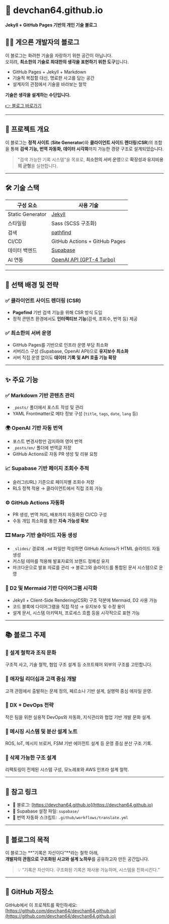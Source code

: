 # 📝 devchan64.github.io

**Jekyll + GitHub Pages 기반의 개인 기술 블로그**

## 👨‍💻 게으른 개발자의 블로그

이 블로그는 화려한 기술을 자랑하기 위한 공간이 아닙니다.  
오히려, **최소한의 기술로 최대한의 생각을 표현하기 위한 도구**입니다.

- GitHub Pages + Jekyll + Markdown
- 기술적 복잡함 대신, 명료한 사고를 담는 공간
- 설계자의 관점에서 기술을 바라보는 철학

**기술은 생각을 설계하는 수단입니다.**  

[👉 블로그 바로가기](https://devchan64.github.io)

---

## 📌 프로젝트 개요

이 블로그는 **정적 사이트** (**Site Generator**)와 **클라이언트 사이드 렌더링**(**CSR**)의 조합을 통해 **검색 기능, 번역 자동화, 데이터 시각화**까지 가능한 경량 구조로 설계되었습니다.

> "검색 가능한 기록 시스템"을 목표로, **최소한의 서버 운영**으로 **확장성과 유지비용의 균형**을 실현합니다.

---

## 🛠 기술 스택

| 구성 요소        | 사용 기술                                      |
|------------------|-----------------------------------------------|
| Static Generator | [Jekyll](https://jekyllrb.com/)               |
| 스타일링         | Sass (SCSS 구조화)                             |
| 검색         | [pathfind](https://github.com/CloudCannon/pagefind) |
| CI/CD            | GitHub Actions + GitHub Pages                 |
| 데이터 백엔드    | [Supabase](https://supabase.com/)             |
| AI 연동          | [OpenAI API (GPT-4 Turbo)](https://platform.openai.com/) |

---

## 🎯 선택 배경 및 전략

### ✅ 클라이언트 사이드 렌더링 (CSR)
- **Pagefind** 기반 검색 기능을 위해 CSR 방식 도입
- 정적 콘텐츠 환경에서도 **인터랙티브 기능**(검색, 조회수, 번역 등) 제공

### ✅ 최소한의 서버 운영
- GitHub Pages를 기반으로 인프라 운영 부담 최소화
- 서버리스 구성 (Supabase, OpenAI API)으로 **유지보수 최소화**
- 서버 직접 운영 없이도 **데이터 기록 및 API 호출 기능 확장**

---

## ✨ 주요 기능

### ✅ Markdown 기반 콘텐츠 관리
- `_posts/` 폴더에서 포스트 작성 및 관리
- YAML Frontmatter로 메타 정보 구성 (`title`, `tags`, `date`, `lang` 등)

### 🌍 OpenAI 기반 자동 번역
- 포스트 변경사항만 감지하여 영어 번역
- `_posts/en/` 폴더에 번역글 저장
- GitHub Actions로 자동 PR 생성 및 리뷰 요청

### 📈 Supabase 기반 페이지 조회수 추적
- 슬러그(URL) 기준으로 페이지별 조회수 저장
- RLS 정책 적용 → 클라이언트에서 직접 조회 가능

### ⚙️ GitHub Actions 자동화
- PR 생성, 번역 처리, 배포까지 자동화된 CI/CD 구성
- 수동 개입 최소화를 통한 **지속 가능성 확보**

### 🎞 Marp 기반 슬라이드 자동 생성
- `_slides/` 경로에 `.md` 파일만 작성하면 GitHub Actions가 HTML 슬라이드 자동 생성
- 커스텀 테마를 적용해 발표자료의 브랜드 정체성 유지
- 마크다운으로 발표 자료를 관리 → 블로그와 슬라이드를 통합된 문서 시스템으로 운영

### 📐 D2 및 Mermaid 기반 다이어그램 시각화
- Jekyll + Client-Side Rendering(CSR) 구조 덕분에 Mermaid, D2 사용 가능
- 코드 블록에 다이어그램을 직접 작성 → 유지보수 및 수정 용이
- 설계 문서, 시스템 아키텍처, 프로세스 흐름 등을 시각적으로 표현 가능

---

## 📚 블로그 주제

### 🧠 설계 철학과 조직 문화  
구조적 사고, 기술 철학, 협업 구조 설계 등 소프트웨어 외부의 구조를 고민합니다.

### 👥 애자일 리더십과 고객 중심 개발  
고객 관점에서 출발하는 문제 정의, 페르소나 기반 설계, 실행력 중심 애자일 운영.

### 🔧 DX + DevOps 전략  
작은 팀을 위한 실용적 DevOps와 자동화, 지식관리와 협업 기반 개발 문화 설계.

### 📡 메시징 시스템 및 분산 설계 노트  
ROS, IoT, 메시지 브로커, FSM 기반 에이전트 설계 등 운영 중심 분산 구조 기록.

### 🧹 삭제 가능한 구조 설계  
리팩토링이 전제된 시스템 구성, 모노레포와 AWS 인프라 설계 철학.

---

## 📎 참고 링크

- 🔗 블로그: [https://devchan64.github.io](https://devchan64.github.io)
- 📘 Supabase 설정 파일: `supabase/`
- 🤖 번역 자동화 스크립트: `.github/workflows/translate.yml`

---

## 👋 블로그의 목적

이 블로그는 **"기록은 자산이다"**라는 철학 아래,  
**개발자의 관점으로 구조화된 사고와 설계 노하우**를 공유하고자 만든 공간입니다.

> 💡 “기록은 자산이다. 구조화된 기록은 재사용 가능하며, 시스템을 진화시킨다.”

---

## 📂 GitHub 저장소

GitHub에서 이 프로젝트를 확인하세요:  
[https://github.com/devchan64/devchan64.github.io](https://github.com/devchan64/devchan64.github.io)

